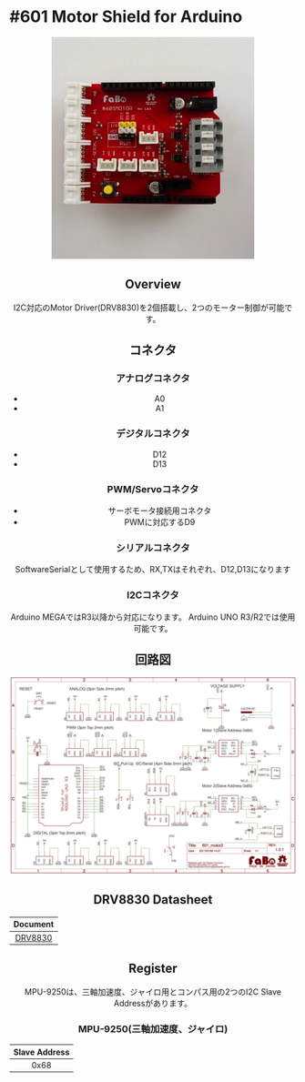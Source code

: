 # #601 Motor Shield for Arduino

<center>
  
![](./img/601_motor_arduino.jpg)
<!--COLORME-->

## Overview
I2C対応のMotor Driver(DRV8830)を2個搭載し、2つのモーター制御が可能です。

## コネクタ

### アナログコネクタ
- A0
- A1

### デジタルコネクタ
- D12
- D13

### PWM/Servoコネクタ
- サーボモータ接続用コネクタ
 - PWMに対応するD9

### シリアルコネクタ
SoftwareSerialとして使用するため、RX,TXはそれぞれ、D12,D13になります

### I2Cコネクタ
Arduino MEGAではR3以降から対応になります。
Arduino UNO R3/R2では使用可能です。

## 回路図

![](./img/601_motor_arduino_sch.png)

## DRV8830 Datasheet
| Document |
|:--:|
| [DRV8830](http://www.tij.co.jp/jp/lit/ds/symlink/drv8830.pdf) |

## Register
MPU-9250は、三軸加速度、ジャイロ用とコンパス用の2つのI2C Slave Addressがあります。

### MPU-9250(三軸加速度、ジャイロ)

|Slave Address|
|:--:|
|0x68|



